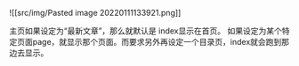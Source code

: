 ![[src/img/Pasted image 20220111133921.png]]

主页如果设定为“最新文章”，那么就默认是 index显示在首页。
如果设定为某个特定页面page，就显示那个页面。而要求另外再设定一个目录页，index就会跑到那边去显示。